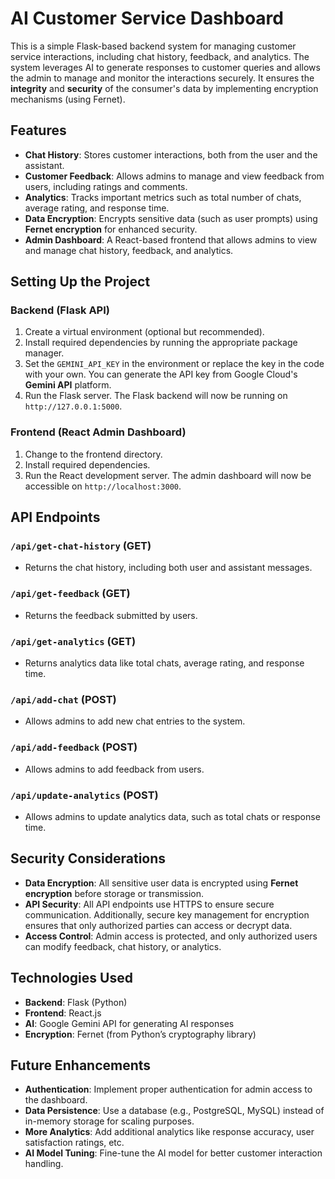 # AI Customer Service Dashboard

This is a simple Flask-based backend system for managing customer service interactions, including chat history, feedback, and analytics. The system leverages AI to generate responses to customer queries and allows the admin to manage and monitor the interactions securely. It ensures the **integrity** and **security** of the consumer's data by implementing encryption mechanisms (using Fernet).

## Features
- **Chat History**: Stores customer interactions, both from the user and the assistant.
- **Customer Feedback**: Allows admins to manage and view feedback from users, including ratings and comments.
- **Analytics**: Tracks important metrics such as total number of chats, average rating, and response time.
- **Data Encryption**: Encrypts sensitive data (such as user prompts) using **Fernet encryption** for enhanced security.
- **Admin Dashboard**: A React-based frontend that allows admins to view and manage chat history, feedback, and analytics.

## Setting Up the Project

### Backend (Flask API)

1. Create a virtual environment (optional but recommended).
2. Install required dependencies by running the appropriate package manager.
3. Set the `GEMINI_API_KEY` in the environment or replace the key in the code with your own. You can generate the API key from Google Cloud's **Gemini API** platform.
4. Run the Flask server. The Flask backend will now be running on `http://127.0.0.1:5000`.

### Frontend (React Admin Dashboard)

1. Change to the frontend directory.
2. Install required dependencies.
3. Run the React development server. The admin dashboard will now be accessible on `http://localhost:3000`.

## API Endpoints

### `/api/get-chat-history` (GET)
- Returns the chat history, including both user and assistant messages.

### `/api/get-feedback` (GET)
- Returns the feedback submitted by users.

### `/api/get-analytics` (GET)
- Returns analytics data like total chats, average rating, and response time.

### `/api/add-chat` (POST)
- Allows admins to add new chat entries to the system.

### `/api/add-feedback` (POST)
- Allows admins to add feedback from users.

### `/api/update-analytics` (POST)
- Allows admins to update analytics data, such as total chats or response time.

## Security Considerations

- **Data Encryption**: All sensitive user data is encrypted using **Fernet encryption** before storage or transmission.
- **API Security**: All API endpoints use HTTPS to ensure secure communication. Additionally, secure key management for encryption ensures that only authorized parties can access or decrypt data.
- **Access Control**: Admin access is protected, and only authorized users can modify feedback, chat history, or analytics.

## Technologies Used
- **Backend**: Flask (Python)
- **Frontend**: React.js
- **AI**: Google Gemini API for generating AI responses
- **Encryption**: Fernet (from Python’s cryptography library)

## Future Enhancements
- **Authentication**: Implement proper authentication for admin access to the dashboard.
- **Data Persistence**: Use a database (e.g., PostgreSQL, MySQL) instead of in-memory storage for scaling purposes.
- **More Analytics**: Add additional analytics like response accuracy, user satisfaction ratings, etc.
- **AI Model Tuning**: Fine-tune the AI model for better customer interaction handling.
